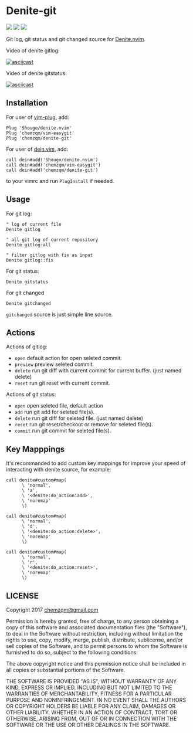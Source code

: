 # Denite-git

[![](http://img.shields.io/github/issues/chemzqm/denite-git.svg)](https://github.com/chemzqm/denite-git/issues)
[![](http://img.shields.io/badge/license-MIT-blue.svg)](LICENSE)
[![](https://img.shields.io/badge/doc-%3Ah%20denite--git.txt-red.svg)](doc/denite-git.txt)

Git log, git status and git changed source for [Denite.nvim](https://github.com/Shougo/denite.nvim).

Video of denite gitlog:

[![asciicast](https://asciinema.org/a/104395.png)](https://asciinema.org/a/104395)

Video of denite gitstatus:

[![asciicast](https://asciinema.org/a/104410.png)](https://asciinema.org/a/104410)

## Installation

For user of [vim-plug](https://github.com/junegunn/vim-plug), add:

    Plug 'Shougo/denite.nvim'
    Plug 'chemzqm/vim-easygit'
    Plug 'chemzqm/denite-git'

For user of [dein.vim](https://github.com/Shougo/dein.vim), add:

    call dein#add('Shougo/denite.nvim')
    call dein#add('chemzqm/vim-easygit')
    call dein#add('chemzqm/denite-git')

to your vimrc and run `PlugInstall` if needed.

## Usage

For git log:

``` vim
" log of current file
Denite gitlog

" all git log of current repository
Denite gitlog:all

" filter gitlog with fix as input
Denite gitlog::fix
```

For git status:

``` vim
Denite gitstatus
```

For git changed

``` vim
Denite gitchanged
```

`gitchanged` source is just simple line source.

## Actions

Actions of gitlog:

* `open` default action for open seleted commit.
* `preview` preview seleted commit.
* `delete` run git diff with current commit for current buffer. (just named delete)
* `reset` run git reset with current commit.

Actions of git status:

* `open` open seleted file, default action
* `add` run git add for seleted file(s).
* `delete` run git diff for seleted file. (just named delete)
* `reset` run git reset/checkout or remove for seleted file(s).
* `commit` run git commit for seleted file(s).

## Key Mapppings

It's recommanded to add custom key mappings for improve your speed of
interacting with denite source, for example:

``` viml
call denite#custom#map(
      \ 'normal',
      \ 'a',
      \ '<denite:do_action:add>',
      \ 'noremap'
      \)

call denite#custom#map(
      \ 'normal',
      \ 'd',
      \ '<denite:do_action:delete>',
      \ 'noremap'
      \)

call denite#custom#map(
      \ 'normal',
      \ 'r',
      \ '<denite:do_action:reset>',
      \ 'noremap'
      \)
```

## LICENSE

Copyright 2017 chemzqm@gmail.com

Permission is hereby granted, free of charge, to any person obtaining
a copy of this software and associated documentation files (the "Software"),
to deal in the Software without restriction, including without limitation
the rights to use, copy, modify, merge, publish, distribute, sublicense,
and/or sell copies of the Software, and to permit persons to whom the
Software is furnished to do so, subject to the following conditions:

The above copyright notice and this permission notice shall be included
in all copies or substantial portions of the Software.

THE SOFTWARE IS PROVIDED "AS IS", WITHOUT WARRANTY OF ANY KIND,
EXPRESS OR IMPLIED, INCLUDING BUT NOT LIMITED TO THE WARRANTIES
OF MERCHANTABILITY, FITNESS FOR A PARTICULAR PURPOSE AND NONINFRINGEMENT.
IN NO EVENT SHALL THE AUTHORS OR COPYRIGHT HOLDERS BE LIABLE FOR ANY CLAIM,
DAMAGES OR OTHER LIABILITY, WHETHER IN AN ACTION OF CONTRACT,
TORT OR OTHERWISE, ARISING FROM, OUT OF OR IN CONNECTION WITH THE SOFTWARE
OR THE USE OR OTHER DEALINGS IN THE SOFTWARE.
